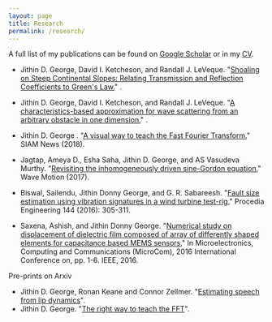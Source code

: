 ```yaml
---
layout: page
title: Research
permalink: /research/
---
```


A full list of my publications can be found on [Google Scholar](https://scholar.google.com/citations?user=-Go8DD4AAAAJ&hl=en) or in my [CV](pdfs/CV_Jithin_Nov2022.pdf).
* Jithin D. George, David I. Ketcheson, and Randall J. LeVeque. "[Shoaling on Steep Continental Slopes: Relating Transmission and Reflection Coefficients to Green's Law.](https://arxiv.org/abs/1901.04148)" .

* Jithin D. George, David I. Ketcheson, and Randall J. LeVeque. "[A characteristics-based approximation for wave scattering from an arbitrary obstacle in one dimension.](https://arxiv.org/abs/1901.04158)" .

* Jithin D. George . "[A visual way to teach the Fast Fourier Transform.](https://sinews.siam.org/Details-Page/a-visual-way-to-teach-the-fast-fourier-transform)" SIAM News (2018).

* Jagtap, Ameya D., Esha Saha, Jithin D. George, and AS Vasudeva Murthy. "[Revisiting the inhomogeneously driven sine-Gordon equation.](http://www.sciencedirect.com/science/article/pii/S0165212517300689)" Wave Motion (2017).

* Biswal, Sailendu, Jithin Donny George, and G. R. Sabareesh. "[Fault size estimation using vibration signatures in a wind turbine test-rig.](http://www.sciencedirect.com/science/article/pii/S187770581630354X)" Procedia Engineering 144 (2016): 305-311.

* Saxena, Ashish, and Jithin Donny George. "[Numerical study on displacement of dielectric film composed of array of differently shaped elements for capacitance based MEMS sensors.](http://ieeexplore.ieee.org/document/7522489/)" In Microelectronics, Computing and Communications (MicroCom), 2016 International Conference on, pp. 1-6. IEEE, 2016.

Pre-prints on Arxiv

* Jithin D. George, Ronan Keane and Connor Zellmer. "[Estimating speech from lip dynamics](https://arxiv.org/abs/1708.01198)".
* Jithin D. George. "[The right way to teach the FFT](https://arxiv.org/abs/1805.08633)".
